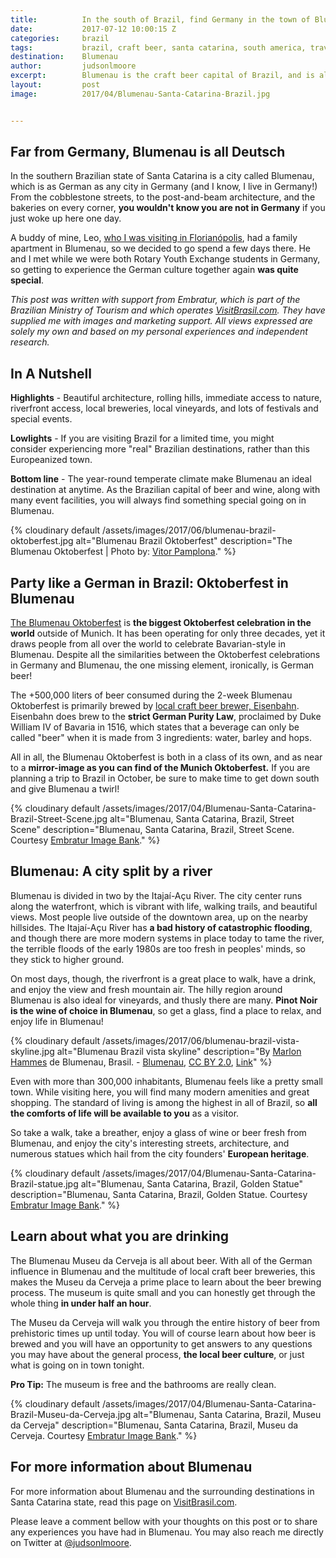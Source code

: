 ```yaml
---
title:			In the south of Brazil, find Germany in the town of Blumenau
date:			2017-07-12 10:00:15 Z
categories:		brazil
tags:			brazil, craft beer, santa catarina, south america, travel guide, wine
destination:	Blumenau
author:			judsonlmoore
excerpt:		Blumenau is the craft beer capital of Brazil, and is also in the heart of wine country, pulling cultural and architectural inspirations from Germany.
layout:			post
image:			2017/04/Blumenau-Santa-Catarina-Brazil.jpg


---
```


## Far from Germany, Blumenau is all Deutsch

In the southern Brazilian state of Santa Catarina is a city called Blumenau, which is as German as any city in Germany (and I know, I live in Germany!) From the cobblestone streets, to the post-and-beam architecture, and the bakeries on every corner, **you wouldn't know you are not in Germany** if you just woke up here one day.

A buddy of mine, Leo, [who I was visiting in Florianópolis](/florianopolis-brazil-travel-guide/), had a family apartment in Blumenau, so we decided to go spend a few days there. He and I met while we were both Rotary Youth Exchange students in Germany, so getting to experience the German culture together again **was quite special**.

_This post was written with support from Embratur, which is part of the Brazilian Ministry of Tourism and which operates [VisitBrasil.com](http://visitbrasil.com/). They have supplied me with images and marketing support. All views expressed are solely my own and based on my personal experiences and independent research._

## In A Nutshell

**Highlights** - Beautiful architecture, rolling hills, immediate access to nature, riverfront access, local breweries, local vineyards, and lots of festivals and special events.

**Lowlights** - If you are visiting Brazil for a limited time, you might consider experiencing more "real" Brazilian destinations, rather than this Europeanized town.

**Bottom line** - The year-round temperate climate make Blumenau an ideal destination at anytime. As the Brazilian capital of beer and wine, along with many event facilities, you will always find something special going on in Blumenau.

{% cloudinary default /assets/images/2017/06/blumenau-brazil-oktoberfest.jpg alt="Blumenau Brazil Oktoberfest" description="The Blumenau Oktoberfest | Photo by: [ Vitor Pamplona](https://www.flickr.com/photos/vitorpamplona/)." %}

## Party like a German in Brazil: Oktoberfest in Blumenau

[The Blumenau Oktoberfest](http://www.oktoberfestblumenau.com.br/) is **the biggest Oktoberfest celebration in the world** outside of Munich. It has been operating for only three decades, yet it draws people from all over the world to celebrate Bavarian-style in Blumenau. Despite all the similarities between the Oktoberfest celebrations in Germany and Blumenau, the one missing element, ironically, is German beer!

The +500,000 liters of beer consumed during the 2-week Blumenau Oktoberfest is primarily brewed by [local craft beer brewer, Eisenbahn](http://www.eisenbahn.com.br/web/site/index.php). Eisenbahn does brew to the **strict German Purity Law**, proclaimed by Duke William IV of Bavaria in 1516, which states that a beverage can only be called "beer" when it is made from 3 ingredients: water, barley and hops.

All in all, the Blumenau Oktoberfest is both in a class of its own, and as near to a **mirror-image as you can find of the Munich Oktoberfest.** If you are planning a trip to Brazil in October, be sure to make time to get down south and give Blumenau a twirl!

{% cloudinary default /assets/images/2017/04/Blumenau-Santa-Catarina-Brazil-Street-Scene.jpg alt="Blumenau, Santa Catarina, Brazil, Street Scene" description="Blumenau, Santa Catarina, Brazil, Street Scene. Courtesy [Embratur Image Bank](https://www.flickr.com/photos/visitbrasil/)." %}

## Blumenau: A city split by a river

Blumenau is divided in two by the Itajaí-Açu River. The city center runs along the waterfront, which is vibrant with life, walking trails, and beautiful views. Most people live outside of the downtown area, up on the nearby hillsides. The Itajaí-Açu River has **a bad history of catastrophic flooding**, and though there are more modern systems in place today to tame the river, the terrible floods of the early 1980s are too fresh in peoples' minds, so they stick to higher ground.

On most days, though, the riverfront is a great place to walk, have a drink, and enjoy the view and fresh mountain air. The hilly region around Blumenau is also ideal for vineyards, and thusly there are many. **Pinot Noir is the wine of choice in Blumenau**, so get a glass, find a place to relax, and enjoy life in Blumenau!

{% cloudinary default /assets/images/2017/06/blumenau-brazil-vista-skyline.jpg alt="Blumenau Brazil vista skyline" description="By [Marlon Hammes](http://flickr.com/people/hams/) de Blumenau, Brasil. - [Blumenau](http://flickr.com/photos/hams/1808536345/), [CC BY 2.0](http://creativecommons.org/licenses/by/2.0), [Link](https://commons.wikimedia.org/w/index.php?curid=3606926)" %}

Even with more than 300,000 inhabitants, Blumenau feels like a pretty small town. While visiting here, you will find many modern amenities and great shopping. The standard of living is among the highest in all of Brazil, so **all the comforts of life will be available to you** as a visitor.

So take a walk, take a breather, enjoy a glass of wine or beer fresh from Blumenau, and enjoy the city's interesting streets, architecture, and numerous statues which hail from the city founders' **European heritage**.

{% cloudinary default /assets/images/2017/04/Blumenau-Santa-Catarina-Brazil-statue.jpg alt="Blumenau, Santa Catarina, Brazil, Golden Statue" description="Blumenau, Santa Catarina, Brazil, Golden Statue. Courtesy [Embratur Image Bank](https://www.flickr.com/photos/visitbrasil/)." %}

## Learn about what you are drinking

The Blumenau Museu da Cerveja is all about beer. With all of the German influence in Blumenau and the multitude of local craft beer breweries, this makes the Museu da Cerveja a prime place to learn about the beer brewing process. The museum is quite small and you can honestly get through the whole thing **in under half an hour**.

The Museu da Cerveja will walk you through the entire history of beer from prehistoric times up until today. You will of course learn about how beer is brewed and you will have an opportunity to get answers to any questions you may have about the general process, **the local beer culture**, or just what is going on in town tonight.

**Pro Tip:** The museum is free and the bathrooms are really clean.

{% cloudinary default /assets/images/2017/04/Blumenau-Santa-Catarina-Brazil-Museu-da-Cerveja.jpg alt="Blumenau, Santa Catarina, Brazil, Museu da Cerveja" description="Blumenau, Santa Catarina, Brazil, Museu da Cerveja. Courtesy [Embratur Image Bank](https://www.flickr.com/photos/visitbrasil/)." %}

## For more information about Blumenau

For more information about Blumenau and the surrounding destinations in Santa Catarina state, read this page on [VisitBrasil.com](http://www.visitbrasil.com/en/estados/santa-catarina/).

Please leave a comment bellow with your thoughts on this post or to share any experiences you have had in Blumenau. You may also reach me directly on Twitter at [@judsonlmoore](http://twitter.com/judsonlmoore).
